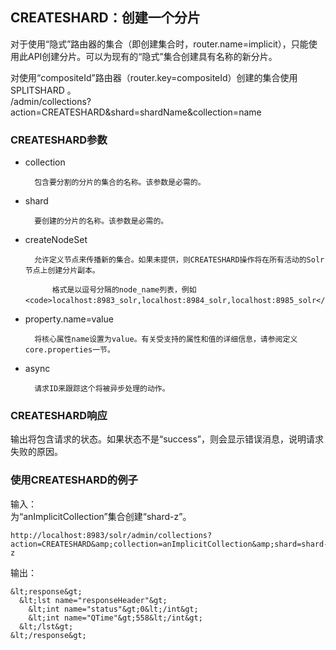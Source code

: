 ## CREATESHARD：创建一个分片 
<div class="content-intro view-box ">对于使用“隐式”路由器的集合（即创建集合时，router.name=implicit），只能使用此API创建分片。可以为现有的“隐式”集合创建具有名称的新分片。
      
  
对使用“compositeId”路由器（router.key=compositeId）创建的集合使用SPLITSHARD 。  
/admin/collections?action=CREATESHARD&amp;shard=shardName&amp;collection=name  

### CREATESHARD参数

- collection  

   
        包含要分割的分片的集合的名称。该参数是必需的。  
    
- shard  

   
        要创建的分片的名称。该参数是必需的。  
    
- createNodeSet  

   
        允许定义节点来传播新的集合。如果未提供，则CREATESHARD操作将在所有活动的Solr节点上创建分片副本。  
        
            格式是以逗号分隔的node_name列表，例如<code>localhost:8983_solr,localhost:8984_solr,localhost:8985_solr</code>。  
          
    
- property.name=value  

    
        将核心属性name设置为value。有关受支持的属性和值的详细信息，请参阅定义core.properties一节。  
    
- async  

   
        请求ID来跟踪这个将被异步处理的动作。  
    


### CREATESHARD响应

输出将包含请求的状态。如果状态不是“success”，则会显示错误消息，说明请求失败的原因。  

### 使用CREATESHARD的例子

输入：  
为“anImplicitCollection”集合创建“shard-z”。  
```
http://localhost:8983/solr/admin/collections?action=CREATESHARD&amp;collection=anImplicitCollection&amp;shard=shard-z
```

输出：  
```
&lt;response&gt;
  &lt;lst name="responseHeader"&gt;
    &lt;int name="status"&gt;0&lt;/int&gt;
    &lt;int name="QTime"&gt;558&lt;/int&gt;
  &lt;/lst&gt;
&lt;/response&gt;
```
